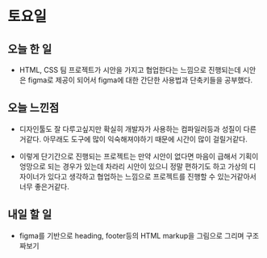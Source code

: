 # 토요일

## 오늘 한 일
- HTML, CSS 팀 프로젝트가 시안을 가지고 협업한다는 느낌으로 진행되는데 시안은 figma로 제공이 되어서 figma에 대한 간단한 사용법과 단축키들을 공부했다.

## 오늘 느낀점
- 디자인툴도 잘 다루고싶지만 확실히 개발자가 사용하는 컴파일러등과 성질이 다른거같다. 아무래도 도구에 많이 익숙해져야하기 때문에 시간이 많이 걸릴거같다.

- 이렇게 단기간으로 진행되는 프로젝트는 만약 시안이 없다면 마음이 급해서 기획이 엉망으로 되는 경우가 있는데 차라리 시안이 있으니 정말 편하기도 하고 가상의 디자이너가 있다고 생각하고 협업하는 느낌으로 프로젝트를 진행할 수 있는거같아서 너무 좋은거같다.

## 내일 할 일

- figma를 기반으로 heading, footer등의 HTML markup을 그림으로 그리며 구조 짜보기
